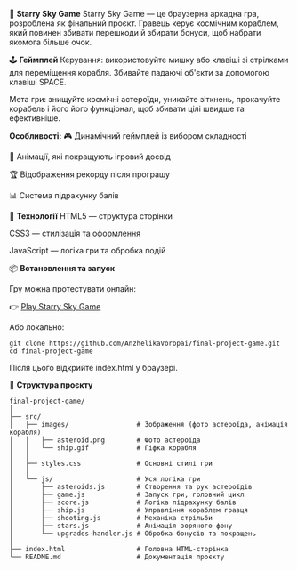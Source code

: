 🌌 <strong>Starry Sky Game</strong>
Starry Sky Game — це браузерна аркадна гра, розроблена як фінальний проєкт.
Гравець керує космічним кораблем, який повинен збивати перешкоди й збирати бонуси, щоб набрати якомога більше очок.


🕹️ <strong>Геймплей</strong>
Керування: використовуйте мишку або клавіші зі стрілками для переміщення корабля. Збивайте падаючі об'єкти за допомогою клавіші SPACE.

Мета гри: знищуйте космічні астероїди, уникайте зіткнень, прокачуйте корабель і його його функціонал, щоб збивати цілі швидше та ефективніше.


<strong>Особливості:</strong>
🎮 Динамічний геймплей із вибором складності

🌠 Анімації, які покращують ігровий досвід

🏆 Відображення рекорду після програшу

📊 Система підрахунку балів


🚀 <strong>Технології</strong>
HTML5 — структура сторінки

CSS3 — стилізація та оформлення

JavaScript — логіка гри та обробка подій


📦 <strong>Встановлення та запуск</strong>

Гру можна протестувати онлайн:

👉 <a href="https://anzhelikavoropai.github.io/final-project-game/">Play Starry Sky Game</a>

Або локально:

```
git clone https://github.com/AnzhelikaVoropai/final-project-game.git
cd final-project-game
```
Після цього відкрийте index.html у браузері.


📁 <strong>Структура проєкту</strong>

```
final-project-game/
│
├── src/
│   ├── images/                 # Зображення (фото астероїда, анімація корабля)
│   │   ├── asteroid.png        # Фото астероїда
│   │   └── ship.gif            # Гіфка корабля
│   │
│   ├── styles.css              # Основні стилі гри
│   │
│   └── js/                     # Уся логіка гри
│       ├── asteroids.js        # Створення та рух астероїдів
│       ├── game.js             # Запуск гри, головний цикл
│       ├── score.js            # Логіка підрахунку балів
│       ├── ship.js             # Управління кораблем гравця
│       ├── shooting.js         # Механіка стрільби
│       ├── stars.js            # Анімація зоряного фону
│       └── upgrades-handler.js # Обробка бонусів та покращень
│
├── index.html                  # Головна HTML-сторінка
└── README.md                   # Документація проєкту

```



